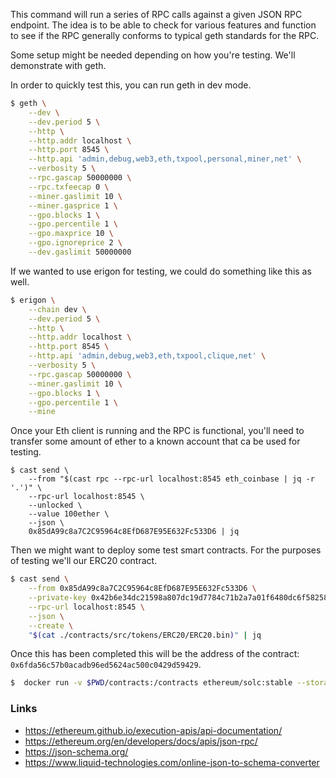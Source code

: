 This command will run a series of RPC calls against a given JSON RPC endpoint. The idea is to be able to check for various features and function to see if the RPC generally conforms to typical geth standards for the RPC.

Some setup might be needed depending on how you're testing. We'll demonstrate with geth.

In order to quickly test this, you can run geth in dev mode.

```bash
$ geth \
    --dev \
    --dev.period 5 \
    --http \
    --http.addr localhost \
    --http.port 8545 \
    --http.api 'admin,debug,web3,eth,txpool,personal,miner,net' \
    --verbosity 5 \
    --rpc.gascap 50000000 \
    --rpc.txfeecap 0 \
    --miner.gaslimit 10 \
    --miner.gasprice 1 \
    --gpo.blocks 1 \
    --gpo.percentile 1 \
    --gpo.maxprice 10 \
    --gpo.ignoreprice 2 \
    --dev.gaslimit 50000000
```

If we wanted to use erigon for testing, we could do something like this as well.

```bash
$ erigon \
    --chain dev \
    --dev.period 5 \
    --http \
    --http.addr localhost \
    --http.port 8545 \
    --http.api 'admin,debug,web3,eth,txpool,clique,net' \
    --verbosity 5 \
    --rpc.gascap 50000000 \
    --miner.gaslimit 10 \
    --gpo.blocks 1 \
    --gpo.percentile 1 \
    --mine
```

Once your Eth client is running and the RPC is functional, you'll need to transfer some amount of ether to a known account that ca be used for testing.

```
$ cast send \
    --from "$(cast rpc --rpc-url localhost:8545 eth_coinbase | jq -r '.')" \
    --rpc-url localhost:8545 \
    --unlocked \
    --value 100ether \
    --json \
    0x85dA99c8a7C2C95964c8EfD687E95E632Fc533D6 | jq
```

Then we might want to deploy some test smart contracts. For the purposes of testing we'll our ERC20 contract.

```bash
$ cast send \
    --from 0x85dA99c8a7C2C95964c8EfD687E95E632Fc533D6 \
    --private-key 0x42b6e34dc21598a807dc19d7784c71b2a7a01f6480dc6f58258f78e539f1a1fa \
    --rpc-url localhost:8545 \
    --json \
    --create \
    "$(cat ./contracts/src/tokens/ERC20/ERC20.bin)" | jq
```

Once this has been completed this will be the address of the contract: `0x6fda56c57b0acadb96ed5624ac500c0429d59429`.

```bash
$  docker run -v $PWD/contracts:/contracts ethereum/solc:stable --storage-layout /contracts/tokens/ERC20/ERC20.sol
```

### Links

- https://ethereum.github.io/execution-apis/api-documentation/
- https://ethereum.org/en/developers/docs/apis/json-rpc/
- https://json-schema.org/
- https://www.liquid-technologies.com/online-json-to-schema-converter
